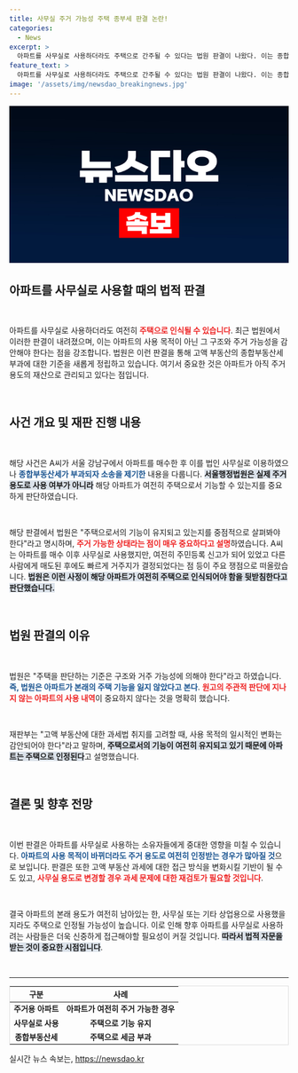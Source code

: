```yaml
---
title: 사무실 주거 가능성 주택 종부세 판결 논란!
categories:
  - News
excerpt: >
  아파트를 사무실로 사용하더라도 주택으로 간주될 수 있다는 법원 판결이 나왔다. 이는 종합부동산세 부과의 중요한 기준이 될 전망이다. 과세의 본질이 무엇인지 다시 생각하게 만드는 판결!
feature_text: >
  아파트를 사무실로 사용하더라도 주택으로 간주될 수 있다는 법원 판결이 나왔다. 이는 종합부동산세 부과의 중요한 기준이 될 전망이다. 과세의 본질이 무엇인지 다시 생각하게 만드는 판결!
image: '/assets/img/newsdao_breakingnews.jpg'
---
```


<p><img src="/assets/img/newsdao_breakingnews.jpg" alt="implanttips 속보" /></p>

<h2 data-ke-size="size26">아파트를 사무실로 사용할 때의 법적 판결</h2>

<p data-ke-size="size16">&nbsp;</p>

<p>아파트를 사무실로 사용하더라도 여전히 <b><span style="color: #ee2323;">주택으로 인식될 수 있습니다</span></b>. 최근 법원에서 이러한 판결이 내려졌으며, 이는 아파트의 사용 목적이 아닌 그 구조와 주거 가능성을 감안해야 한다는 점을 강조합니다. 법원은 이런 판결을 통해 고액 부동산의 종합부동산세 부과에 대한 기준을 새롭게 정립하고 있습니다. 여기서 중요한 것은 아파트가 아직 주거 용도의 재산으로 관리되고 있다는 점입니다. </p>

<p data-ke-size="size16">&nbsp;</p>

<h2 data-ke-size="size26">사건 개요 및 재판 진행 내용</h2>

<p data-ke-size="size16">&nbsp;</p>

<p>해당 사건은 A씨가 서울 강남구에서 아파트를 매수한 후 이를 법인 사무실로 이용하였으나 <b><span style="color: #1a5490;">종합부동산세가 부과되자 소송을 제기한</span></b> 내용을 다룹니다. <b><span style="background-color: #21538527;">서울행정법원은 실제 주거 용도로 사용 여부가 아니라</span></b> 해당 아파트가 여전히 주택으로서 기능할 수 있는지를 중요하게 판단하였습니다. </p>

<p data-ke-size="size16">&nbsp;</p>

<p>해당 판결에서 법원은 "주택으로서의 기능이 유지되고 있는지를 중점적으로 살펴봐야 한다"라고 명시하며, <b><span style="color: #ee2323;">주거 가능한 상태라는 점이 매우 중요하다고 설명</span></b>하였습니다. A씨는 아파트를 매수 이후 사무실로 사용했지만, 여전히 주민등록 신고가 되어 있었고 다른 사람에게 매도된 후에도 빠르게 거주지가 결정되었다는 점 등이 주요 쟁점으로 떠올랐습니다. <b><span style="background-color: #21538527;">법원은 이런 사정이 해당 아파트가 여전히 주택으로 인식되어야 함을 뒷받침한다고 판단했습니다.</span></b></p>

<p data-ke-size="size16">&nbsp;</p>

<h2 data-ke-size="size26">법원 판결의 이유</h2>

<p data-ke-size="size16">&nbsp;</p>

<p>법원은 "주택을 판단하는 기준은 구조와 거주 가능성에 의해야 한다"라고 하였습니다. <b><span style="color: #1a5490;">즉, 법원은 아파트가 본래의 주택 기능을 잃지 않았다고 본다</span></b>. <b><span style="color: #ee2323;">원고의 주관적 판단에 지나지 않는 아파트의 사용 내역</span></b>이 중요하지 않다는 것을 명확히 했습니다. </p>

<p data-ke-size="size16">&nbsp;</p>

<p>재판부는 "고액 부동산에 대한 과세법 취지를 고려할 때, 사용 목적의 일시적인 변화는 감안되어야 한다"라고 말하며, <b><span style="background-color: #21538527;">주택으로서의 기능이 여전히 유지되고 있기 때문에 아파트는 주택으로 인정된다</span></b>고 설명했습니다.</p>

<p data-ke-size="size16">&nbsp;</p>

<h2 data-ke-size="size26">결론 및 향후 전망</h2>

<p data-ke-size="size16">&nbsp;</p>

<p>이번 판결은 아파트를 사무실로 사용하는 소유자들에게 중대한 영향을 미칠 수 있습니다. <b><span style="color: #1a5490;">아파트의 사용 목적이 바뀌더라도 주거 용도로 여전히 인정받는 경우가 많아질 것</span></b>으로 보입니다. 판결은 또한 고액 부동산 과세에 대한 접근 방식을 변화시킬 기반이 될 수도 있고, <b><span style="color: #ee2323;">사무실 용도로 변경할 경우 과세 문제에 대한 재검토가 필요할 것입니다</span></b>.</p>

<p data-ke-size="size16">&nbsp;</p>

<p>결국 아파트의 본래 용도가 여전히 남아있는 한, 사무실 또는 기타 상업용으로 사용했을지라도 주택으로 인정될 가능성이 높습니다.  이로 인해 향후 아파트를 사무실로 사용하려는 사람들은 더욱 신중하게 접근해야할 필요성이 커질 것입니다. <b><span style="background-color: #21538527;">따라서 법적 자문을 받는 것이 중요한 시점입니다</span></b>.</p>

<p data-ke-size="size16">&nbsp;</p>

<hr />

<table style="width: 100%; border-collapse: collapse; border: 1px solid #ddd;">
    <thead>
        <tr>
            <th style="text-align: center;">구분</th>
            <th style="text-align: center;">사례</th>
        </tr>
    </thead>
    <tbody>
        <tr>
            <td style="text-align: center; height: 17px;"><b>주거용 아파트</b></td>
            <td style="text-align: center; height: 17px;"><b>아파트가 여전히 주거 가능한 경우</b></td>
        </tr>
        <tr>
            <td style="text-align: center; height: 17px;"><b>사무실로 사용</b></td>
            <td style="text-align: center; height: 17px;"><b>주택으로 기능 유지</b></td>
        </tr>
        <tr>
            <td style="text-align: center; height: 17px;"><b>종합부동산세</b></td>
            <td style="text-align: center; height: 17px;"><b>주택으로 세금 부과</b></td>
        </tr>
    </tbody>
</table>
실시간 뉴스 속보는, <a href="https://newsdao.kr" rel="dofollow">https://newsdao.kr</a>


